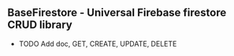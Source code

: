## BaseFirestore - Universal Firebase firestore CRUD library

- TODO Add doc, GET, CREATE, UPDATE, DELETE


